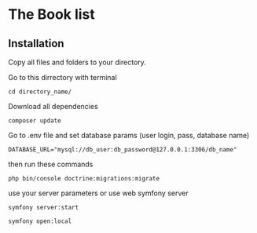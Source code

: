 # The Book list

## Installation

Copy all files and folders to your directory.

Go to this dirrectory with terminal

```
cd directory_name/
```

Download all dependencies
```
composer update
```
Go to .env file and set database params (user login, pass, database name)
```
DATABASE_URL="mysql://db_user:db_password@127.0.0.1:3306/db_name"
```
then run these commands
```
php bin/console doctrine:migrations:migrate
```
use your server parameters or use web symfony server
```
symfony server:start

symfony open:local
```
